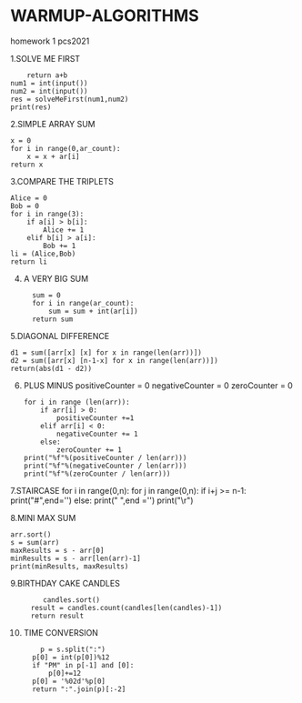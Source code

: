 # WARMUP-ALGORITHMS
homework 1 pcs2021


1.SOLVE ME FIRST

        return a+b
    num1 = int(input())
    num2 = int(input())
    res = solveMeFirst(num1,num2)
    print(res)


2.SIMPLE ARRAY SUM

    x = 0
    for i in range(0,ar_count):
        x = x + ar[i]
    return x
    
    
3.COMPARE THE TRIPLETS


    Alice = 0
    Bob = 0
    for i in range(3):
        if a[i] > b[i]:
            Alice += 1
        elif b[i] > a[i]:
            Bob += 1
    li = (Alice,Bob)
    return li
    
4. A VERY BIG SUM

         sum = 0
         for i in range(ar_count):
             sum = sum + int(ar[i])
         return sum        
    
5.DIAGONAL DIFFERENCE

    d1 = sum([arr[x] [x] for x in range(len(arr))])
    d2 = sum([arr[x] [n-1-x] for x in range(len(arr))])
    return(abs(d1 - d2))
    
    
6. PLUS MINUS
       positiveCounter = 0
       negativeCounter = 0
       zeroCounter = 0
    
       for i in range (len(arr)):
           if arr[i] > 0:
               positiveCounter +=1
           elif arr[i] < 0:
               negativeCounter += 1
           else:
               zeroCounter += 1
       print("%f"%(positiveCounter / len(arr)))
       print("%f"%(negativeCounter / len(arr)))
       print("%f"%(zeroCounter / len(arr)))

7.STAIRCASE
         for i in range(0,n):
             for j in range(0,n):
                 if i+j >= n-1:
                     print("#",end='')
                 else:
                     print(" ",end ='')
             print("\r")
        
8.MINI MAX SUM

    arr.sort()
    s = sum(arr)
    maxResults = s - arr[0]
    minResults = s - arr[len(arr)-1]
    print(minResults, maxResults)
    
9.BIRTHDAY CAKE CANDLES

            candles.sort()
         result = candles.count(candles[len(candles)-1])
         return result

10. TIME CONVERSION

            p = s.split(":")
          p[0] = int(p[0])%12
          if "PM" in p[-1] and [0]:
              p[0]+=12
          p[0] = '%02d'%p[0]
          return ":".join(p)[:-2]
            
